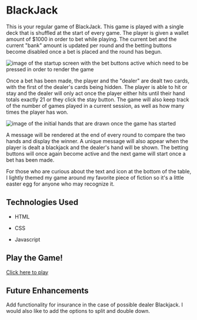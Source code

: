 # BlackJack

This is your regular game of BlackJack. This game is played with a single deck that is shuffled at the start of every game. The player is given a wallet amount of $1000 in order to bet while playing. The current bet and the current "bank" amount is updated per round and the betting buttons become disabled once a bet is placed and the round has begun. 

![image of the startup screen with the bet buttons active which need to be pressed in order to render the game](https://i.imgur.com/6iJcidh.png)

Once a bet has been made, the player and the "dealer" are dealt two cards, with the first of the dealer's cards being hidden. The player is able to hit or stay and the dealer will only act once the player either hits until their hand totals exactly 21 or they click the stay button. The game will also keep track of the number of games played in a current session, as well as how many times the player has won. 

![image of the initial hands that are drawn once the game has started](https://i.imgur.com/WRQs7ww.png)

A message will be rendered at the end of every round to compare the two hands and display the winner. A unique message will also appear when the player is dealt a blackjack and the dealer's hand will be shown. The betting buttons will once again become active and the next game will start once a bet has been made. 

For those who are curious about the text and icon at the bottom of the table, I lightly themed my game around my favorite piece of fiction so it's a little easter egg for anyone who may recognize it. 

## Technologies Used

- HTML

- CSS

- Javascript

## Play the Game! 

[Click here to play](https://xandramiyo.github.io/Project-1/)

## Future Enhancements

Add functionality for insurance in the case of possible dealer Blackjack. I would also like to add the options to split and double down.
 

